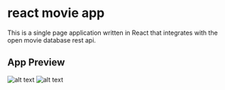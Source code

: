 # react movie app

This is a single page application written in React that integrates with the open movie database rest api. 

## App Preview

![alt text](https://github.com/anthonydelgado/react-app-omdb/raw/master/screenshots/search.png "search")
![alt text](https://github.com/anthonydelgado/react-app-omdb/raw/master/screenshots/results.png "search")
 
 
